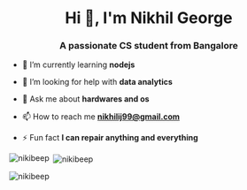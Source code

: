 <h1 align="center">Hi 👋, I'm Nikhil George</h1>
<h3 align="center">A passionate CS student from Bangalore</h3>

- 🌱 I’m currently learning **nodejs**

- 🤝 I’m looking for help with **data analytics**

- 💬 Ask me about **hardwares and os**

- 📫 How to reach me **nikhilij99@gmail.com**

- ⚡ Fun fact **I can repair anything and everything**


<p><img align="left" src="https://github-readme-stats.vercel.app/api/top-langs?username=nikibeep&show_icons=true&locale=en&layout=compact" alt="nikibeep" /></p>

<p>&nbsp;<img align="center" src="https://github-readme-stats.vercel.app/api?username=nikibeep&show_icons=true&locale=en" alt="nikibeep" /></p>

<p><img align="center" src="https://github-readme-streak-stats.herokuapp.com/?user=nikibeep&" alt="nikibeep" /></p>


